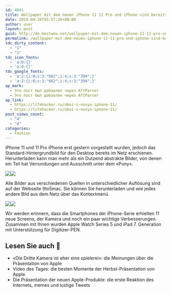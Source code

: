 ```yaml
---
id: 4841
title: Wallpaper mit dem neuen iPhone 11 11 Pro und iPhone sind bereits verfügbar zum Download
date: 2019-09-26T05:57:20+00:00
author: user
layout: post
guid: http://de.bestwow.net/wallpaper-mit-dem-neuen-iphone-11-11-pro-und-iphone-sind-bereits-verf-gbar-zum-download/
permalink: /wallpaper-mit-dem-neuen-iphone-11-11-pro-und-iphone-sind-bereits-verf-gbar-zum-download/
tdc_dirty_content:
  - "1"
  - "1"
tdc_icon_fonts:
  - 'a:0:{}'
  - 'a:0:{}'
tdc_google_fonts:
  - 'a:2:{i:0;s:3:"662";i:4;s:3:"394";}'
  - 'a:2:{i:0;s:3:"662";i:4;s:3:"394";}'
ap_mark:
  - Это пост был добавлен через AftParser
  - Это пост был добавлен через AftParser
ap_link:
  - https://lifehacker.ru/oboi-s-novyx-iphone-11/
  - https://lifehacker.ru/oboi-s-novyx-iphone-11/
post_views_count:
  - "4"
  - "4"
categories:
  - Fashion
---
```

iPhone 11 und 11 Pro iPhone erst gestern vorgestellt wurden, jedoch das Standard-Hintergrundbild für den Desktop bereits im Netz erschienen. Herunterladen kann man mehr als ein Dutzend abstrakte Bilder, von denen ein Teil hat Verrundungen und Ausschnitt unter dem «Pony».

![](http://de.bestwow.net/wp-content/uploads/2019/09/oboi-s-novyh-iphone-11-i-iphone-11-pro-uzhe-dostupny-dlya-skachivaniya-1.jpg)![](http://de.bestwow.net/wp-content/uploads/2019/09/oboi-s-novyh-iphone-11-i-iphone-11-pro-uzhe-dostupny-dlya-skachivaniya-2.png) 

Alle Bilder aus verschiedenen Quellen in unterschiedlicher Auflösung sind auf der Webseite 9to5mac. Sie können Sie herunterladen und wie jedes andere Bild aus dem Netz über das Kontextmenü.

![](http://de.bestwow.net/wp-content/uploads/2019/09/oboi-s-novyh-iphone-11-i-iphone-11-pro-uzhe-dostupny-dlya-skachivaniya-3.png)![](http://de.bestwow.net/wp-content/uploads/2019/09/oboi-s-novyh-iphone-11-i-iphone-11-pro-uzhe-dostupny-dlya-skachivaniya-4.png) 

Wir werden erinnern, dass die Smartphones der iPhone-Serie erhielten 11 neue Screens, der Kamera und noch ein paar wichtige Verbesserungen. Zusammen mit Ihnen wurden Apple Watch Series 5 und iPad 7. Generation mit Unterstützung für Digitizer-PEN.

<div>
  <h2 class="read-also__title">
    <span>Lesen Sie auch</span> <span>🧐 </span>
  </h2>
  
  <ul class="read-also__list">
    <li>
      «Die Dritte Kamera ist eher eine spielerei»: die Meinungen über die Präsentation von Apple
    </li>
    <li>
      Video des Tages: die besten Momente der Herbst-Präsentation von Apple
    </li>
    <li>
      Die Präsentation der neuen Apple-Produkte: die erste Reaktion des Internets, memes und lustige Tweets
    </li>
  </ul>
</div>